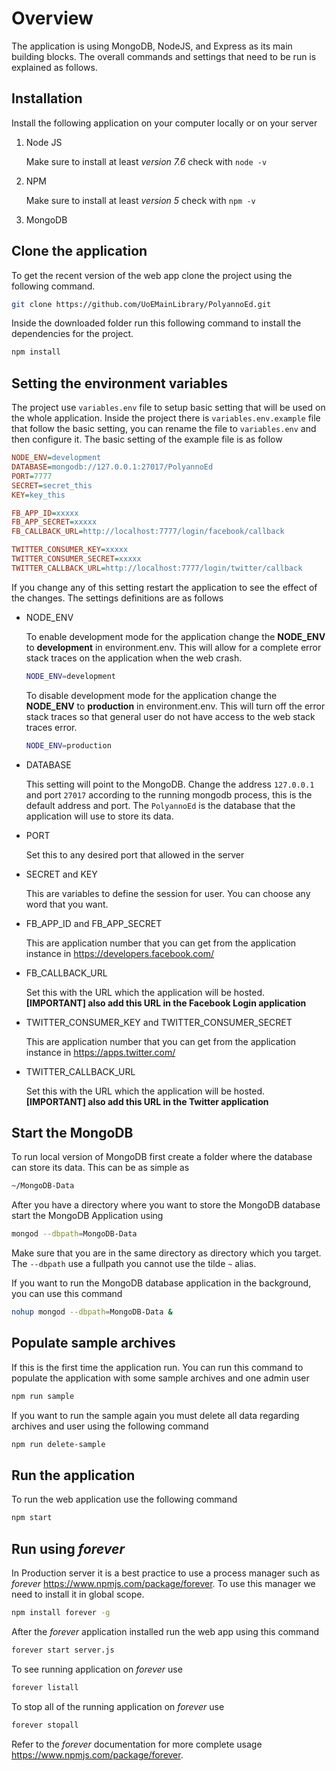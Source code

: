 # Overview

The application is using MongoDB, NodeJS, and Express as its main building blocks. The overall commands and settings that need to be run is explained as follows.

## Installation

Install the following application on your computer locally or on your server

1.  Node JS

    Make sure to install at least _version 7.6_ check with `node -v`

2.  NPM

    Make sure to install at least _version 5_ check with `npm -v`

3.  MongoDB

## Clone the application

To get the recent version of the web app clone the project using the following command.

```Bash
git clone https://github.com/UoEMainLibrary/PolyannoEd.git
```

Inside the downloaded folder run this following command to install the dependencies for the project.

```Bash
npm install
```

## Setting the environment variables

The project use `variables.env` file to setup basic setting that will be used on the whole application. Inside the project there is `variables.env.example` file that follow the basic setting, you can rename the file to `variables.env` and then configure it. The basic setting of the example file is as follow

```ini
NODE_ENV=development
DATABASE=mongodb://127.0.0.1:27017/PolyannoEd
PORT=7777
SECRET=secret_this
KEY=key_this

FB_APP_ID=xxxxx
FB_APP_SECRET=xxxxx
FB_CALLBACK_URL=http://localhost:7777/login/facebook/callback

TWITTER_CONSUMER_KEY=xxxxx
TWITTER_CONSUMER_SECRET=xxxxx
TWITTER_CALLBACK_URL=http://localhost:7777/login/twitter/callback
```

If you change any of this setting restart the application to see the effect of the changes. The settings definitions are as follows

-   NODE_ENV

      To enable development mode for the application change the **NODE_ENV** to **development** in environment.env. This will allow for a complete error stack traces on the application when the web crash.

    ```Bash
    NODE_ENV=development
    ```

      To disable development mode for the application change the **NODE_ENV** to **production** in environment.env. This will turn off the error stack traces so that general user do not have access to the web stack traces error.

    ```Bash
    NODE_ENV=production
    ```

-   DATABASE

      This setting will point to the MongoDB. Change the address `127.0.0.1` and port `27017` according to the running mongodb process, this is the default address and port. The `PolyannoEd` is the database that the application will use to store its data.

-   PORT

      Set this to any desired port that allowed in the server

-   SECRET and KEY

      This are variables to define the session for user. You can choose any word that you want.

-   FB_APP_ID and FB_APP_SECRET

      This are application number that you can get from the application instance in <https://developers.facebook.com/>

-   FB_CALLBACK_URL

      Set this with the URL which the application will be hosted. **[IMPORTANT] also add this URL in the Facebook Login application**

-   TWITTER_CONSUMER_KEY and TWITTER_CONSUMER_SECRET

      This are application number that you can get from the application instance in <https://apps.twitter.com/>

-   TWITTER_CALLBACK_URL

      Set this with the URL which the application will be hosted. **[IMPORTANT] also add this URL in the Twitter application**

## Start the MongoDB

To run local version of MongoDB first create a folder where the database can store its data. This can be as simple as

```bash
~/MongoDB-Data
```

After you have a directory where you want to store the MongoDB database start the MongoDB Application using

```Bash
mongod --dbpath=MongoDB-Data
```

Make sure that you are in the same directory as directory which you target. The `--dbpath` use a fullpath you cannot use the tilde `~` alias.

If you want to run the MongoDB database application in the background, you can use this command

```Bash
nohup mongod --dbpath=MongoDB-Data &
```

## Populate sample archives

If this is the first time the application run. You can run this command to populate the application with some sample archives and one admin user

```Bash
npm run sample
```

If you want to run the sample again you must delete all data regarding archives and user using the following command

```Bash
npm run delete-sample
```

## Run the application

To run the web application use the following command

```Bash
npm start
```

## Run using _forever_

In Production server it is a best practice to use a process manager such as _forever_ <https://www.npmjs.com/package/forever>. To use this manager we need to install it in global scope.

```Bash
npm install forever -g
```

After the _forever_ application installed run the web app using this command

```Bash
forever start server.js
```

To see running application on _forever_ use

```Bash
forever listall
```

To stop all of the running application on _forever_ use

```Bash
forever stopall
```

Refer to the _forever_ documentation for more complete usage <https://www.npmjs.com/package/forever>.
